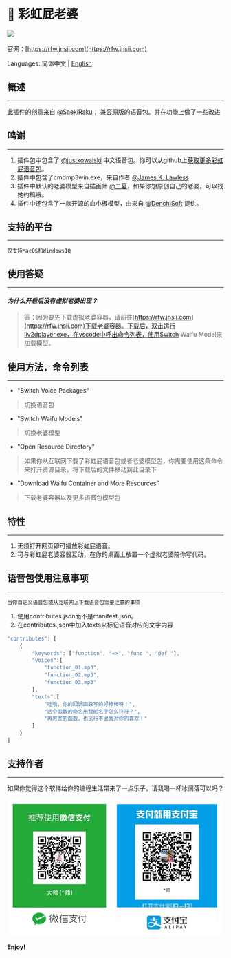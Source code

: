 # 🌈 彩虹屁老婆
![](https://s1.ax1x.com/2020/08/21/dNvHfS.gif)

官网：[https://rfw.jnsii.com](https://rfw.jnsii.com)

Languages: 简体中文 | [English](./README.md)

## 概述

---

此插件的创意来自 [@SaekiRaku](https://github.com/SaekiRaku/vscode-rainbow-fart) ，兼容原版的语音包。并在功能上做了一些改进

## 鸣谢

---

1. 插件包中包含了 [@justkowalski](https://github.com/JustKowalski) 中文语音包。你可以从github上[获取更多彩虹屁语音包](https://github.com/topics/rainbow-fart)。 
2. 插件中包含了cmdmp3win.exe，来自作者 [@James K. Lawless](http://jiml.us)
3. 插件中默认的老婆模型来自插画师 [@二夏](https://erxia207.lofter.com)，如果你想原创自己的老婆，可以找她约稿哦。
4. 插件中还包含了一款开源的血小板模型，由来自 [@DenchiSoft](https://twitter.com/DenchiSoft/status/1036017773011525632) 提供。

## 支持的平台

---

~~~~
仅支持MacOS和Windows10
~~~~

## 使用答疑

---

#### _为什么开启后没有虚拟老婆出现？_
> 答：因为要先下载虚拟老婆容器，请前往[https://rfw.jnsii.com](https://rfw.jnsii.com)下载老婆容器。下载后，双击运行liv2dplayer.exe，在vscode中呼出命令列表，使用Switch Waifu Model来加载模型。

## 使用方法，命令列表

---

- "Switch Voice Packages"

> 切换语音包

- "Switch Waifu Models"

> 切换老婆模型

- "Open Resource Directory"

> 如果你从互联网下载了彩虹屁语音包或者老婆模型包，你需要使用这条命令来打开资源目录，将下载后的文件移动到此目录下

- "Download Waifu Container and More Resources"

> 下载老婆容器以及更多语音包模型包

## 特性

---

1. 无须打开网页即可播放彩虹屁语音。
2. 可与彩虹屁老婆容器互动，在你的桌面上放置一个虚拟老婆陪你写代码。

## 语音包使用注意事项

---

~~~~
当你自定义语音包或从互联网上下载语音包需要注意的事项
~~~~

1. 使用contributes.json而不是manifest.json。
2. 在contributes.json中加入texts来标记语音对应的文字内容

~~~~javascript
"contributes": [
    {
        "keywords": ["function", "=>", "func ", "def "],
        "voices":[
            "function_01.mp3",
            "function_02.mp3",
            "function_03.mp3"
        ],
        "texts":[
            "哇哦，你的回调函数写的好棒棒呀！",
            "这个函数的命名用我的名字怎么样呀？",
            "再厉害的函数，也执行不出我对你的喜欢！"
        ]
    }
]
~~~~

## 支持作者

---

如果你觉得这个软件给你的编程生活带来了一点乐子，请我喝一杯冰阔落可以吗？

![](./resources/donate.jpg)







**Enjoy!**